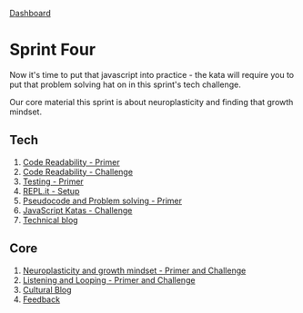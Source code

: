 [Dashboard](../README.md)

# Sprint Four

Now it's time to put that javascript into practice - the kata will require you to put that problem solving hat on in this sprint's tech challenge.

Our core material this sprint is about neuroplasticity and finding that growth mindset.

## Tech

1. [Code Readability - Primer](js-code-readability-primer.md)
2. [Code Readability - Challenge](js-code-readability.md)  
3. [Testing - Primer](js-testing.md)
4. [REPL.it - Setup](js-repl-intro.md)
5. [Pseudocode and Problem solving - Primer](js-pseudocode-problem-solving.md)   
6. [JavaScript Katas - Challenge](js-katas.md)
7. [Technical blog](blog-sprint4-technical.md)

## Core 

1. [Neuroplasticity and growth mindset - Primer and Challenge](core-neuro-growth-mindset.md)
2. [Listening and Looping - Primer and Challenge](../resources/listening-looping.md)
3. [Cultural Blog](core-blog-mindset.md)
4. [Feedback](../resources/feedback.md)
